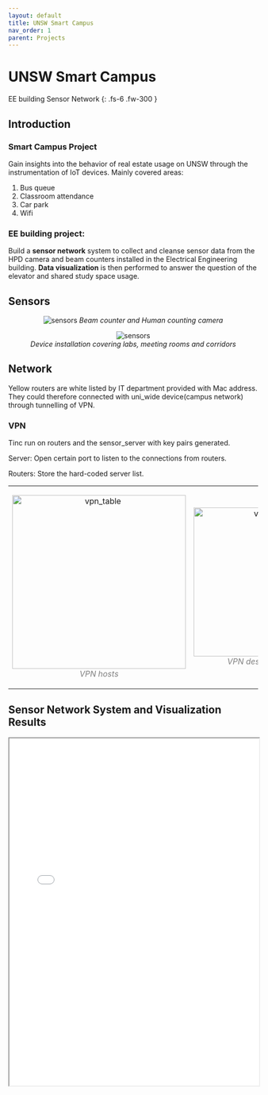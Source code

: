 ```yaml
---
layout: default
title: UNSW Smart Campus
nav_order: 1
parent: Projects
---
```


# UNSW Smart Campus
EE building Sensor Network
{: .fs-6 .fw-300 }

## Introduction
### Smart Campus Project 
Gain insights into the behavior of real estate usage on UNSW  through the instrumentation of IoT devices. Mainly covered areas: 

1. Bus queue
2. Classroom attendance
3. Car park
4. Wifi

### EE building project:
  Build a **sensor network** system to collect and cleanse sensor data from the HPD camera and beam counters installed in the Electrical Engineering building.  **Data visualization** is then performed to answer the question of the elevator and shared study space usage.

## Sensors 
<p align = "center">
<img src="/assets/image/smartcampus/sensors.png" alt="sensors" class="inline"/>
<em>Beam counter and Human counting camera</em>
</p>

<p align = "center">
<img src="/assets/image/smartcampus/device_statistics.PNG" alt="sensors" class="inline"/>
<br>
<em>Device installation covering labs, meeting rooms and corridors </em>
</p>

## Network 
Yellow routers are white listed by IT department provided with Mac address. They could therefore connected with uni_wide device(campus network) through tunnelling of VPN.

### VPN 
Tinc run on routers and the sensor_server with key pairs generated.

Server: Open certain port to listen to the connections from routers.

Routers: Store the hard-coded server list.

<table><tr>
<td> 
  <p align="center">
    <img alt="vpn_table" src="/assets/image/smartcampus/vpn_hosts.PNG" width="350">
    <br>
    <em style="color: grey">VPN hosts</em>
  </p> 
</td>
<td> 
  <p align="center">
    <img alt="vpn_table" src="/assets/image/smartcampus/vpn_table.PNG" width="300">
    <br>
    <em style="color: grey">VPN description table</em>
  </p> 
</td>
</tr></table>

## Sensor Network System and Visualization Results 
<iframe width="100%" height="700" src="/assets/poster.pdf">If you are seeing this text, the preview of the CV failed. Most likely this happened because your browser does not support this technical feature. In this case, please download the CV using the link above.</iframe>
